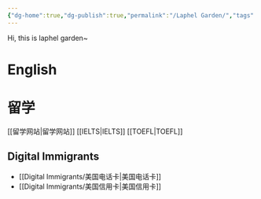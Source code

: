 ```yaml
---
{"dg-home":true,"dg-publish":true,"permalink":"/Laphel Garden/","tags":["gardenEntry"],"dgPassFrontmatter":true,"created":"2023-04-22T11:14:19.123+08:00","updated":"2023-04-22T15:56:13.805+08:00"}
---
```



Hi, this is laphel garden~



# English



# 留学

[[留学网站\|留学网站]]
[[IELTS\|IELTS]]
[[TOEFL\|TOEFL]]

## Digital Immigrants

- [[Digital Immigrants/美国电话卡\|美国电话卡]]
- [[Digital Immigrants/美国信用卡\|美国信用卡]]
